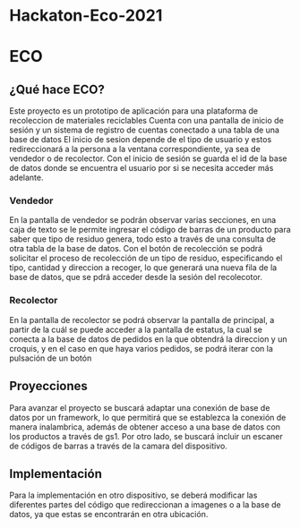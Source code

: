 # Hackaton-Eco-2021

# ECO

## ¿Qué hace ECO?

Este proyecto es un prototipo de aplicación para una plataforma de recoleccion de materiales reciclables
Cuenta con una pantalla de inicio de sesión y un sistema de registro de cuentas conectado a una tabla de una base de datos
El inicio de sesion depende de el tipo de usuario y estos redireccionará a la persona a la ventana correspondiente, ya sea de vendedor o de recolector.
Con el inicio de sesión se guarda el id de la base de datos donde se encuentra el usuario por si se necesita acceder más adelante.

### Vendedor

En la pantalla de vendedor se podrán observar varias secciones, en una caja de texto se le permite ingresar el código de barras de un producto para saber que tipo de residuo genera, todo esto a través de una consulta de otra tabla de la base de datos.
Con el botón de recolección se podrá solicitar el proceso de recolección de un tipo de residuo, especificando el tipo, cantidad y direccion a recoger, lo  que generará una nueva fila de la base de datos, que se pdrá acceder desde la sesión del recolecotor.


### Recolector

En la pantalla de recolector se podrá observar la pantalla de principal, a partir de la cuál se puede acceder a la pantalla de estatus, la cual se conecta a la base de datos de pedidos en la que obtendrá la direccion y un croquis, y en el caso en que haya varios pedidos, se podrá iterar con la pulsación de un botón

## Proyecciones

Para avanzar el proyecto se buscará adaptar una conexión de base de datos por un framework, lo que permitirá que se establezca la conexión de manera inalambrica, además de obtener acceso a una base de datos con los productos a través de gs1. Por otro lado, se buscará incluir un escaner de códigos de barras a través de la camara del dispositivo.

## Implementación

Para la implementación en otro dispositivo, se deberá modificar las diferentes partes del código que redireccionan a imagenes o a la base de datos, ya que estas se encontrarán en otra ubicación.
